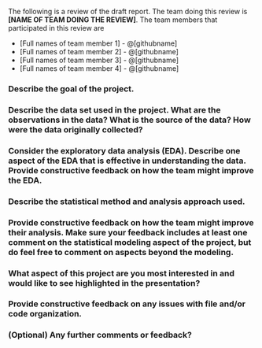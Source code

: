 The following is a review of the draft report. The team doing this review is **[NAME OF TEAM DOING THE REVIEW]**. The team members that participated in this review are

-   [Full names of team member 1] - \@[githubname]
-   [Full names of team member 2] - \@[githubname]
-   [Full names of team member 3] - \@[githubname]
-   [Full names of team member 4] - \@[githubname]

### Describe the goal of the project.

### Describe the data set used in the project. What are the observations in the data? What is the source of the data? How were the data originally collected?

### Consider the exploratory data analysis (EDA). Describe one aspect of the EDA that is effective in understanding the data. Provide constructive feedback on how the team might improve the EDA.

### Describe the statistical method and analysis approach used.

### Provide constructive feedback on how the team might improve their analysis. Make sure your feedback includes at least one comment on the statistical modeling aspect of the project, but do feel free to comment on aspects beyond the modeling.

### What aspect of this project are you most interested in and would like to see highlighted in the presentation?

### Provide constructive feedback on any issues with file and/or code organization.

### (Optional) Any further comments or feedback?
